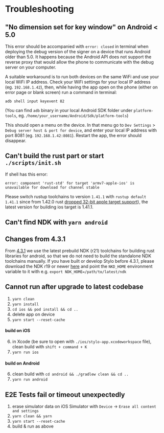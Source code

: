 # Troubleshooting

## "No dimension set for key window" on Android < 5.0

This error should be accompanied with `error: closed` in terminal when deploying the debug version of the signer on a device that runs Android older than 5.0. It happens because the Android API does not support the reverse proxy that would allow the phone to communicate with the debug server on your computer.

A suitable workaround is to run both devices on the same WiFi and use your local WiFi IP address. Check your WiFi settings for your local IP address (eg. `192.168.1.42`), then, while having the app open on the phone (either on error page or blank screen) run a command in terminal:

```
adb shell input keyevent 82
```

(You can find `adb` binary in your local Android SDK folder under `platform-tools`, eg. `/home/your_username/Android/Sdk/platform-tools`)

This should open a menu on the device. In that menu go to `Dev Settings` > `Debug server host & port for device`, and enter your local IP address with port 8081 (eg. `192.168.1.42:8081`). Restart the app, the error should disappear.

## Can't build the rust part or start `./scripts/init.sh`
If shell has this error:
```shelll
error: component 'rust-std' for target 'armv7-apple-ios' is unavailable for download for channel stable
```
Please switch rustup toolchains to version `1.41.1` with `rustup default 1.41.1` since from 1.42.0 rust [dropped 32-bit apple target support](https://blog.rust-lang.org/2020/01/03/reducing-support-for-32-bit-apple-targets.html)), the latest version for building ios target is 1.41.1.

## Can't find NDK with `yarn android`

## Changes from 4.3.1

From [4.3.1](https://github.com/paritytech/parity-signer/commit/ea5786c85661d9b176795b9386af640b3e73aff3) we use the latest prebuild NDK (r21) toolchains for building rust libraries for android, so that we do not need to build the standalone NDK toolchains manually. If you have built or develop Stylo before 4.3.1, please download the NDK r19 or newer [here](https://developer.android.com/ndk/downloads) and point the `NKD_HOME` environment variable to it with e.g. `export NDK_HOME=/path/to/latest/ndk`

## Cannot run after upgrade to latest codebase

1. `yarn clean`
2. `yarn install`
3. `cd ios && pod install && cd ..`
4. delete app on device
5. `yarn start --reset-cache`

#### build on iOS
6. in Xcode (be sure to open with `./ios/stylo-app.xcodeworkspace` file), clean build with `shift + command + K`
7. `yarn run ios`

#### build on Android
6. clean build with `cd android && ./gradlew clean && cd ..`
7. `yarn run android`

## E2E Tests fail or timeout unexpectedly
1. erase simulator data on iOS Simulator with `Device` -> `Erase all content and settings`
2. `yarn clean && yarn`
3. `yarn start --reset-cache`
4. build & run as above
